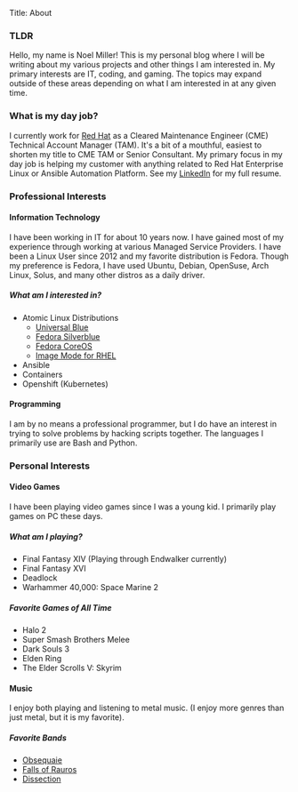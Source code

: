 Title: About

### TLDR

Hello, my name is Noel Miller! This is my personal blog where I will be writing about my various projects and other things I am interested in. My primary interests are IT, coding, and gaming. The topics may expand outside of these areas depending on what I am interested in at any given time.

### What is my day job?

I currently work for [Red Hat](https://www.redhat.com/en) as a Cleared Maintenance Engineer (CME) Technical Account Manager (TAM). It's a bit of a mouthful, easiest to shorten my title to CME TAM or Senior Consultant. My primary focus in my day job is helping my customer with anything related to Red Hat Enterprise Linux or Ansible Automation Platform. See my [LinkedIn](https://www.linkedin.com/in/noel-miller-533909113/) for my full resume.

### Professional Interests

#### Information Technology

I have been working in IT for about 10 years now. I have gained most of my experience through working at various Managed Service Providers. I have been a Linux User since 2012 and my favorite distribution is Fedora. Though my preference is Fedora, I have used Ubuntu, Debian, OpenSuse, Arch Linux, Solus, and many other distros as a daily driver.

##### What am I interested in?

- Atomic Linux Distributions
    - [Universal Blue](https://universal-blue.org/)
    - [Fedora Silverblue](https://fedoraproject.org/silverblue/)
    - [Fedora CoreOS](https://fedoraproject.org/coreos/)
    - [Image Mode for RHEL](https://www.redhat.com/en/technologies/linux-platforms/enterprise-linux/image-mode)
- Ansible
- Containers
- Openshift (Kubernetes)

#### Programming

I am by no means a professional programmer, but I do have an interest in trying to solve problems by hacking scripts together. The languages I primarily use are Bash and Python.

### Personal Interests

#### Video Games

I have been playing video games since I was a young kid. I primarily play games on PC these days.

##### What am I playing?

- Final Fantasy XIV (Playing through Endwalker currently)
- Final Fantasy XVI
- Deadlock
- Warhammer 40,000: Space Marine 2

##### Favorite Games of All Time

- Halo 2
- Super Smash Brothers Melee
- Dark Souls 3
- Elden Ring
- The Elder Scrolls V: Skyrim

#### Music

I enjoy both playing and listening to metal music. (I enjoy more genres than just metal, but it is my favorite).

##### Favorite Bands

- [Obsequaie](https://open.spotify.com/artist/5KwdkxxLA3mR8dxpzauigT)
- [Falls of Rauros](https://open.spotify.com/artist/4Y5CKbAT8fHWEbpLGFNygB)
- [Dissection](https://open.spotify.com/artist/4Y5CKbAT8fHWEbpLGFNygB)
